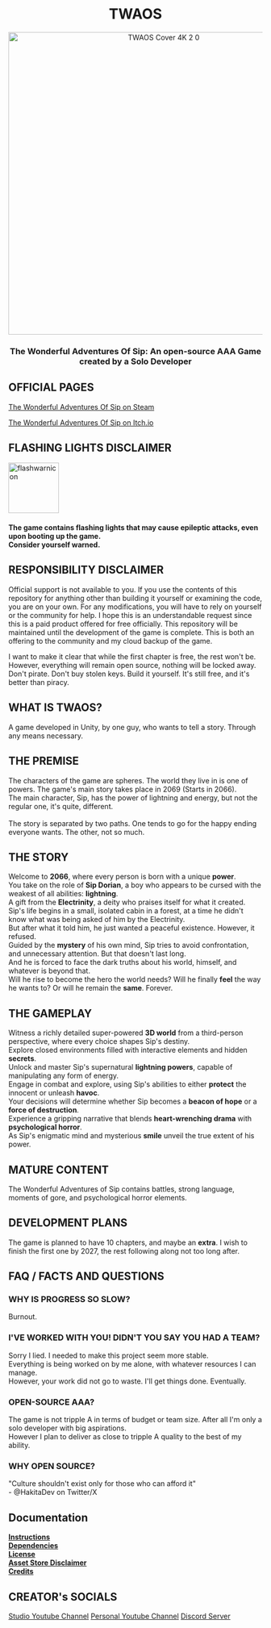 <div align="center">
  
# TWAOS

<img src="https://github.com/ItzELECTR0/TWAOS/assets/82042993/63cb79fb-e64a-4ac7-9db2-99afa955bde3" alt="TWAOS Cover 4K 2 0" width="600"/>

### The Wonderful Adventures Of Sip: An open-source AAA Game created by a Solo Developer

</div>

<div align="left">
  
## OFFICIAL PAGES

[The Wonderful Adventures Of Sip on Steam](https://store.steampowered.com/app/2231750/The_Wonderful_Adventures_Of_Sip/)

[The Wonderful Adventures Of Sip on Itch.io](https://electris.itch.io/twaos)

## FLASHING LIGHTS DISCLAIMER
  
<img src="https://github.com/ItzELECTR0/TWAOS/assets/82042993/43c154b2-ac4a-4afe-b8bc-239f66bb0f6f" alt="flashwarnicon" width="100"/>

#### The game contains flashing lights that may cause epileptic attacks, even upon booting up the game.<br> Consider yourself warned.

## RESPONSIBILITY DISCLAIMER

Official support is not available to you. If you use the contents of this repository for anything other than building it yourself or examining the code, you are on your own. For any modifications, you will have to rely on yourself or the community for help. I hope this is an understandable request since this is a paid product offered for free officially. This repository will be maintained until the development of the game is complete. This is both an offering to the community and my cloud backup of the game.

I want to make it clear that while the first chapter is free, the rest won't be.
<br>However, everything will remain open source, nothing will be locked away.
<br>Don't pirate. Don't buy stolen keys. Build it yourself. It's still free, and it's better than piracy.

## WHAT IS TWAOS?

A game developed in Unity, by one guy, who wants to tell a story. Through any means necessary.

##  THE PREMISE

The characters of the game are spheres. The world they live in is one of powers. The game's main story takes place in 2069 (Starts in 2066).
<br>The main character, Sip, has the power of lightning and energy, but not the regular one, it's quite, different.
<br>
<br>The story is separated by two paths. One tends to go for the happy ending everyone wants. The other, not so much.

## THE STORY

Welcome to <b>2066</b>, where every person is born with a unique <b>power</b>.
<br>You take on the role of <b>Sip Dorian</b>, a boy who appears to be cursed with the weakest of all abilities: <b>lightning</b>.
<br>A gift from the <b>Electrinity</b>, a deity who praises itself for what it created.
<br>Sip's life begins in a small, isolated cabin in a forest, at a time he didn't know what was being asked of him by the Electrinity.
<br>But after what it told him, he just wanted a peaceful existence. However, it refused.
<br>Guided by the <b>mystery</b> of his own mind, Sip tries to avoid confrontation, and unnecessary attention. But that doesn't last long.
<br>And he is forced to face the dark truths about his world, himself, and whatever is beyond that.
<br>Will he rise to become the hero the world needs? Will he finally <b>feel</b> the way he wants to? Or will he remain the <b>same</b>. Forever.

## THE GAMEPLAY

Witness a richly detailed super-powered <b>3D world</b> from a </b>third-person</b> perspective, where every </b>choice</b> shapes Sip's destiny.
<br>Explore closed environments filled with interactive elements and hidden <b>secrets</b>.
<br>Unlock and master Sip's supernatural <b>lightning powers</b>, capable of manipulating any form of </b>energy</b>.
<br>Engage in combat and explore, using Sip's abilities to either <b>protect</b> the innocent or unleash <b>havoc</b>.
<br>Your decisions will determine whether Sip becomes a <b>beacon of hope</b> or a <b>force of destruction</b>.
<br>Experience a gripping narrative that blends <b>heart-wrenching drama</b> with <b>psychological horror</b>.
<br>As Sip's enigmatic mind and mysterious <b>smile</b> unveil the true extent of his power.

## MATURE CONTENT

The Wonderful Adventures of Sip contains battles, strong language, moments of gore, and psychological horror elements.

## DEVELOPMENT PLANS

The game is planned to have 10 chapters, and maybe an <b>extra</b>. I wish to finish the first one by 2027, the rest following along not too long after.

## FAQ / FACTS AND QUESTIONS

### WHY IS PROGRESS SO SLOW?

Burnout.

### I'VE WORKED WITH YOU! DIDN'T YOU SAY YOU HAD A TEAM?

Sorry I lied. I needed to make this project seem more stable.
<br>Everything is being worked on by me alone, with whatever resources I can manage.
<br>However, your work did not go to waste. I'll get things done. Eventually.

### OPEN-SOURCE AAA?

The game is not tripple A in terms of budget or team size. After all I'm only a solo developer with big aspirations.
<br> However I plan to deliver as close to tripple A quality to the best of my ability.

### WHY OPEN SOURCE?

"Culture shouldn't exist only for those who can afford it"
<br> - @HakitaDev on Twitter/X

## Documentation

**[Instructions](Documentation/INSTRUCTIONS.md)**
<br>**[Dependencies](Documentation/DEPENDENCIES.md)**
<br>**[License](LICENSE.md)**
<br>**[Asset Store Disclaimer](Documentation/ASSET-DISCLAIMER.md)**
<br>**[Credits](Documentation/CREDITS.md)**

## CREATOR's SOCIALS

[Studio Youtube Channel](https://www.youtube.com/@ELECTRIS)
[Personal Youtube Channel](https://www.youtube.com/@ELEC7RO)
[Discord Server](https://discord.gg/TgtCGKxbZr)
